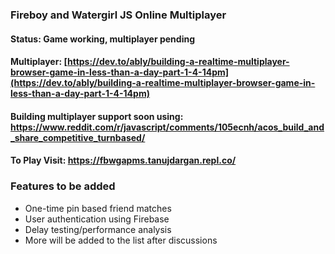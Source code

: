 ### Fireboy and Watergirl JS Online Multiplayer

#### Status: Game working, multiplayer pending

#### Multiplayer: [https://dev.to/ably/building-a-realtime-multiplayer-browser-game-in-less-than-a-day-part-1-4-14pm](https://dev.to/ably/building-a-realtime-multiplayer-browser-game-in-less-than-a-day-part-1-4-14pm)

#### Building multiplayer support soon using: https://www.reddit.com/r/javascript/comments/105ecnh/acos_build_and_share_competitive_turnbased/

#### To Play Visit: https://fbwgapms.tanujdargan.repl.co/

### Features to be added
- One-time pin based friend matches
- User authentication using Firebase
- Delay testing/performance analysis
- More will be added to the list after discussions

